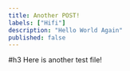 ```yaml
---
title: Another POST!
labels: ["Hifi"]
description: "Hello World Again"
published: false
---
```


#h3 Here is another test file!
